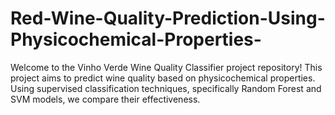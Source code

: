 # Red-Wine-Quality-Prediction-Using-Physicochemical-Properties-
Welcome to the Vinho Verde Wine Quality Classifier project repository! This project aims to predict wine quality based on physicochemical properties. Using supervised classification techniques, specifically Random Forest and SVM models, we compare their effectiveness.
